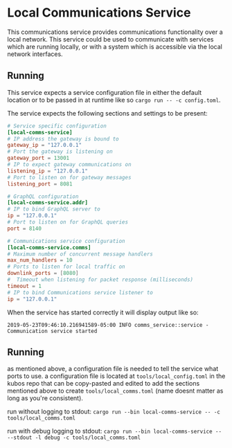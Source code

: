 # Local Communications Service

This communications service provides communications functionality over a local
network. This service could be used to communicate with services which are running
locally, or with a system which is accessible via the local network interfaces.

## Running

This service expects a service configuration file in either the default location
or to be passed in at runtime like so `cargo run -- -c config.toml`.

The service expects the following sections and settings to be present:

```toml
# Service specific configuration
[local-comms-service]
# IP address the gateway is bound to
gateway_ip = "127.0.0.1"
# Port the gateway is listening on
gateway_port = 13001
# IP to expect gateway communications on
listening_ip = "127.0.0.1"
# Port to listen on for gateway messages
listening_port = 8081

# GraphQL configuration
[local-comms-service.addr]
# IP to bind GraphQL server to
ip = "127.0.0.1"
# Port to listen on for GraphQL queries
port = 8140

# Communications service configuration
[local-comms-service.comms]
# Maximum number of concurrent message handlers
max_num_handlers = 10
# Ports to listen for local traffic on
downlink_ports = [8080]
#  Timeout when listening for packet response (milliseconds)
timeout = 1
# IP to bind Communications service listener to
ip = "127.0.0.1"
```

When the service has started correctly it will display output like so:

```
2019-05-23T09:46:10.216941589-05:00 INFO comms_service::service - Communication service started
```

## Running
as mentioned above, a configuration file is needed to tell the service what ports to use. a configuration file is located at `tools/local_config.toml` in the kubos repo that can be copy-pasted and edited to add the sections mentioned above to create `tools/local_comms.toml` (name doesnt matter as long as you're consistent).

run without logging to stdout:
`cargo run --bin local-comms-service -- -c tools/local_comms.toml`

run with debug logging to stdout: `cargo run --bin local-comms-service -- --stdout -l debug -c tools/local_comms.toml`

